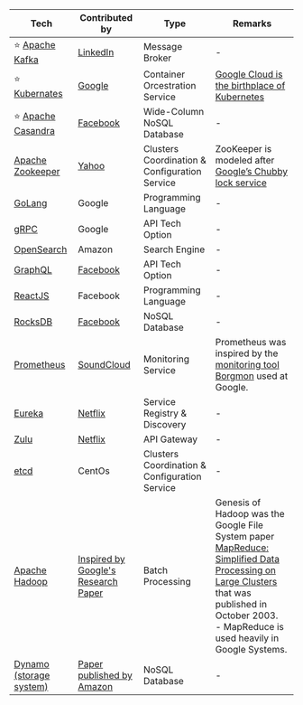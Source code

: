 
| Tech                                                                                                                    | Contributed by                                                                                                                  | Type                                          | Remarks                                                                                                                                                                                                                                                                                              |
|-------------------------------------------------------------------------------------------------------------------------|---------------------------------------------------------------------------------------------------------------------------------|-----------------------------------------------|------------------------------------------------------------------------------------------------------------------------------------------------------------------------------------------------------------------------------------------------------------------------------------------------------|
| :star: [Apache Kafka](src/1_HLDDesignComponents/4_MessageBrokers/Kafka/Readme.md)                                       | [LinkedIn](https://engineering.linkedin.com/blog/2019/apache-kafka-trillion-messages)                                           | Message Broker                                | -                                                                                                                                                                                                                                                                                                    |
| :star: [Kubernates](src/1_HLDDesignComponents/6_ContainerOrchestrationServices/Kubernates.md)                           | [Google](https://cloud.google.com/learn/what-is-kubernetes)                                                                     | Container Orcestration Service                | [Google Cloud is the birthplace of Kubernetes](https://cloud.google.com/learn/what-is-kubernetes)                                                                                                                                                                                                    |
| :star: [Apache Casandra](src/1_HLDDesignComponents/3_DatabaseComponents/NoSQL-Databases/WideColumnDB/ApacheCasandra.md) | [Facebook](https://cassandra.apache.org/_/index.html)                                                                           | Wide-Column NoSQL Database                    | -                                                                                                                                                                                                                                                                                                    |
| [Apache Zookeeper](src/1_HLDDesignComponents/7_ClusterCoordinationService/ApacheZookeeper.md)                           | [Yahoo](https://en.wikipedia.org/wiki/Apache_ZooKeeper)                                                                         | Clusters Coordination & Configuration Service | ZooKeeper is modeled after [Google’s Chubby lock service](https://people.cs.rutgers.edu/~pxk/417/notes/chubby.html)                                                                                                                                                                                  |
| [GoLang](https://github.com/Anshul619/golang)                                                                           | Google                                                                                                                          | Programming Language                          | -                                                                                                                                                                                                                                                                                                    |
| [gRPC](src/1_HLDDesignComponents/2_APITechOptions/gRPC.md)                                                              | Google                                                                                                                          | API Tech Option                               | -                                                                                                                                                                                                                                                                                                    |
| [OpenSearch](src/2_AWSComponents/6_DatabaseServices/AmazonOpenSearch.md)                                                | Amazon                                                                                                                          | Search Engine                                 | -                                                                                                                                                                                                                                                                                                    |
| [GraphQL](src/1_HLDDesignComponents/2_APITechOptions/GraphQL.md)                                                        | [Facebook](https://buddy.works/tutorials/what-is-graphql-and-why-facebook-felt-the-need-to-build-it#why-facebook-built-graphql) | API Tech Option                               | -                                                                                                                                                                                                                                                                                                    |
| [ReactJS](https://reactjs.org/)                                                                                         | Facebook                                                                                                                        | Programming Language                          | -                                                                                                                                                                                                                                                                                                    |
| [RocksDB](src/1_HLDDesignComponents/3_DatabaseComponents/NoSQL-Databases/EmbededKeyValueDB/RocksDB.md)                  | [Facebook](https://engineering.fb.com/2013/11/21/core-data/under-the-hood-building-and-open-sourcing-rocksdb/)                  | NoSQL Database                                | -                                                                                                                                                                                                                                                                                                    |
| [Prometheus](https://prometheus.io/docs/introduction/overview/)                                                         | [SoundCloud](https://soundcloud.com/)                                                                                           | Monitoring Service                            | Prometheus was inspired by the [monitoring tool Borgmon](https://sre.google/sre-book/practical-alerting/) used at Google.                                                                                                                                                                            |
| [Eureka](src/1_HLDDesignComponents/1_MicroServicesSOA/2_ServiceRegistry&Discovery/Eureka.md)                            | [Netflix](https://netflixtechblog.com/netflix-shares-cloud-load-balancing-and-failover-tool-eureka-c10647ef95e5)                | Service Registry & Discovery                  | -                                                                                                                                                                                                                                                                                                    |
| [Zulu](src/1_HLDDesignComponents/1_MicroServicesSOA/1_APIGateway/ZuluAPIGateway.md)                                     | [Netflix](https://netflixtechblog.com/netflix-shares-cloud-load-balancing-and-failover-tool-eureka-c10647ef95e5)                | API Gateway                                   | -                                                                                                                                                                                                                                                                                                    |
| [etcd](src/1_HLDDesignComponents/7_ClusterCoordinationService/etcd.md)                                                  | CentOs                                                                                                                          | Clusters Coordination & Configuration Service | -                                                                                                                                                                                                                                                                                                    |
| [Apache Hadoop](src/1_HLDDesignComponents/5_BigDataComponents/ETLServices/BatchProcessing/ApacheHadoop/Readme.md)       | [Inspired by Google's Research Paper](https://en.wikipedia.org/wiki/Apache_Hadoop)                                              | Batch Processing                              | Genesis of Hadoop was the Google File System paper [MapReduce: Simplified Data Processing on Large Clusters](https://static.googleusercontent.com/media/research.google.com/en//archive/mapreduce-osdi04.pdf) that was published in October 2003.<br/>- MapReduce is used heavily in Google Systems. |
| [Dynamo (storage system)](src/1_HLDDesignComponents/3_DatabaseComponents/2_DataStructuresDB/DynamoStyleDatabases.md)    | [Paper published by Amazon](https://www.allthingsdistributed.com/files/amazon-dynamo-sosp2007.pdf)                              | NoSQL Database                                | -                                                                                                                                                                                                                                                                                                    |

